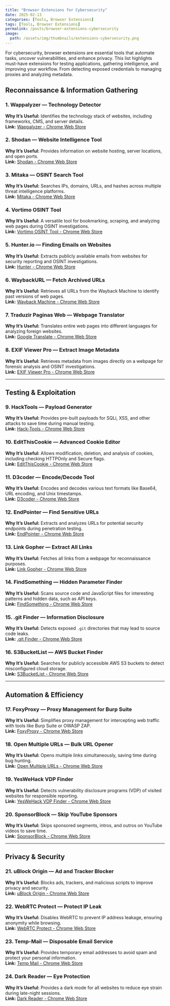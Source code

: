 ```yaml
---
title: "Browser Extensions for Cybersecurity"
date: 2025-02-13
categories: [Tools, Browser Extensions]
tags: [Tools, Browser Extensions]
permalink: /posts/browser-extensions-cybersecurity
image:
  path: /assets/img/thumbnails/extensions-cybersecurity.png
---
```


For cybersecurity, browser extensions are essential tools that automate tasks, uncover vulnerabilities, and enhance privacy. This list highlights must-have extensions for testing applications, gathering intelligence, and improving your workflow. From detecting exposed credentials to managing proxies and analyzing metadata.

## **Reconnaissance & Information Gathering**

### 1. Wappalyzer — Technology Detector
**Why It’s Useful:** Identifies the technology stack of websites, including frameworks, CMS, and server details.  
**Link:** [Wappalyzer - Chrome Web Store](https://chromewebstore.google.com/detail/wappalyzer-g-tech-web-ap/gppongmhjkpfnbhagpmjfkannfbllamg)

### 2. Shodan — Website Intelligence Tool
**Why It’s Useful:** Provides information on website hosting, server locations, and open ports.  
**Link:** [Shodan - Chrome Web Store](https://chromewebstore.google.com/detail/shodan/jjalcfnidlmpjhdfepjhjbhnhkbgleap?source=post_page-----77faf6bd8188---------------------------------------)

### 3. Mitaka — OSINT Search Tool
**Why It’s Useful:** Searches IPs, domains, URLs, and hashes across multiple threat intelligence platforms.  
**Link:** [Mitaka - Chrome Web Store](https://chromewebstore.google.com/detail/mitaka/bfjbejmeoibbdpfdbmbacmefcbannnbg?source=post_page-----77faf6bd8188---------------------------------------)

### 4. Vortimo OSINT Tool
**Why It’s Useful:** A versatile tool for bookmarking, scraping, and analyzing web pages during OSINT investigations.  
**Link:** [Vortimo OSINT Tool - Chrome Web Store](https://chromewebstore.google.com/detail/vortimo-osint-tool/mnakbpdnkedaegeiaoakkjafhoidklnf?hl=en&source=post_page-----77faf6bd8188---------------------------------------)

### 5. Hunter.io — Finding Emails on Websites
**Why It’s Useful:** Extracts publicly available emails from websites for security reporting and OSINT investigations.  
**Link:** [Hunter - Chrome Web Store](https://chromewebstore.google.com/detail/hunter-email-finder-exten/hgmhmanijnjhaffoampdlllchpolkdnj?hl=en&source=post_page-----77faf6bd8188---------------------------------------)

### 6. WaybackURL — Fetch Archived URLs
**Why It’s Useful:** Retrieves all URLs from the Wayback Machine to identify past versions of web pages.  
**Link:** [Wayback Machine - Chrome Web Store](https://chromewebstore.google.com/detail/wayback-machine/fpnmgdkabkmnadcjpehmlllkndpkmiak?source=post_page-----77faf6bd8188---------------------------------------)

### 7. Traduzir Paginas Web — Webpage Translator
**Why It’s Useful:** Translates entire web pages into different languages for analyzing foreign websites.  
**Link:** [Google Translate - Chrome Web Store](https://chromewebstore.google.com/detail/google-tradutor/aapbdbdomjkkjkaonfhkkikfgjllcleb?source=post_page-----77faf6bd8188---------------------------------------)

### 8. EXIF Viewer Pro — Extract Image Metadata
**Why It’s Useful:** Retrieves metadata from images directly on a webpage for forensic analysis and OSINT investigations.  
**Link:** [EXIF Viewer Pro - Chrome Web Store](https://chromewebstore.google.com/detail/exif-viewer-pro/mmbhfeiddhndihdjeganjggkmjapkffm?source=post_page-----77faf6bd8188---------------------------------------)

---

## **Testing & Exploitation**

### 9. HackTools — Payload Generator
**Why It’s Useful:** Provides pre-built payloads for SQLi, XSS, and other attacks to save time during manual testing.  
**Link:** [Hack-Tools - Chrome Web Store](https://chromewebstore.google.com/detail/hack-tools/cmbndhnoonmghfofefkcccljbkdpamhi?hl=en&source=post_page-----77faf6bd8188---------------------------------------)

### 10. EditThisCookie — Advanced Cookie Editor
**Why It’s Useful:** Allows modification, deletion, and analysis of cookies, including checking HTTPOnly and Secure flags.  
**Link:** [EditThisCookie - Chrome Web Store](https://chromewebstore.google.com/detail/editthiscookie-v3/ojfebgpkimhlhcblbalbfjblapadhbol?hl=en&source=post_page-----77faf6bd8188---------------------------------------)

### 11. D3coder — Encode/Decode Tool
**Why It’s Useful:** Encodes and decodes various text formats like Base64, URL encoding, and Unix timestamps.  
**Link:** [D3coder - Chrome Web Store](https://chromewebstore.google.com/detail/d3coder/gncnbkghencmkfgeepfaonmegemakcol?hl=en&source=post_page-----77faf6bd8188---------------------------------------)

### 12. EndPointer — Find Sensitive URLs
**Why It’s Useful:** Extracts and analyzes URLs for potential security endpoints during penetration testing.  
**Link:** [EndPointer - Chrome Web Store](https://chromewebstore.google.com/detail/endpointer/ppliilneafplhagjhhphcjmjdmbjagcp?source=post_page-----77faf6bd8188---------------------------------------)

### 13. Link Gopher — Extract All Links
**Why It’s Useful:** Fetches all links from a webpage for reconnaissance purposes.  
**Link:** [Link Gopher - Chrome Web Store](https://chromewebstore.google.com/detail/link-gopher/bpjdkodgnbfalgghnbeggfbfjpcfamkf?source=post_page-----77faf6bd8188---------------------------------------)

### 14. FindSomething — Hidden Parameter Finder
**Why It’s Useful:** Scans source code and JavaScript files for interesting patterns and hidden data, such as API keys.  
**Link:** [FindSomething - Chrome Web Store](https://chromewebstore.google.com/detail/findsomething/kfhniponecokdefffkpagipffdefeldb?source=post_page-----77faf6bd8188---------------------------------------)

### 15. .git Finder — Information Disclosure
**Why It’s Useful:** Detects exposed `.git` directories that may lead to source code leaks.  
**Link:** [.git Finder - Chrome Web Store](https://chromewebstore.google.com/detail/dotgit/pampamgoihgcedonnphgehgondkhikel?hl=en&source=post_page-----77faf6bd8188---------------------------------------)

### 16. S3BucketList — AWS Bucket Finder
**Why It’s Useful:** Searches for publicly accessible AWS S3 buckets to detect misconfigured cloud storage.  
**Link:** [S3BucketList - Chrome Web Store](https://chromewebstore.google.com/detail/s3bucketlist/anngjobjhcbancaaogmlcffohpmcniki?hl=en&source=post_page-----77faf6bd8188---------------------------------------)

---

## **Automation & Efficiency**

### 17. FoxyProxy — Proxy Management for Burp Suite
**Why It’s Useful:** Simplifies proxy management for intercepting web traffic with tools like Burp Suite or OWASP ZAP.  
**Link:** [FoxyProxy - Chrome Web Store](https://chromewebstore.google.com/detail/foxyproxy/gcknhkkoolaabfmlnjonogaaifnjlfnp?hl=en&source=post_page-----77faf6bd8188---------------------------------------)

### 18. Open Multiple URLs — Bulk URL Opener
**Why It’s Useful:** Opens multiple links simultaneously, saving time during bug hunting.  
**Link:** [Open Multiple URLs - Chrome Web Store](https://chromewebstore.google.com/detail/open-multiple-urls/oifijhaokejakekmnjmphonojcfkpbbh?hl=en&source=post_page-----77faf6bd8188---------------------------------------)

### 19. YesWeHack VDP Finder
**Why It’s Useful:** Detects vulnerability disclosure programs (VDP) of visited websites for responsible reporting.  
**Link:** [YesWeHack VDP Finder - Chrome Web Store](https://chromewebstore.google.com/detail/yeswehack-vdp-finder/jnknjejacdkpnaacfgolbmdohkhpphjb?source=post_page-----77faf6bd8188---------------------------------------)

### 20. SponsorBlock — Skip YouTube Sponsors
**Why It’s Useful:** Skips sponsored segments, intros, and outros on YouTube videos to save time.  
**Link:** [SponsorBlock - Chrome Web Store](https://chromewebstore.google.com/detail/sponsorblock-for-youtube/mnjggcdmjocbbbhaepdhchncahnbgone?source=post_page-----77faf6bd8188---------------------------------------)

---

## **Privacy & Security**

### 21. uBlock Origin — Ad and Tracker Blocker
**Why It’s Useful:** Blocks ads, trackers, and malicious scripts to improve privacy and security.  
**Link:** [uBlock Origin - Chrome Web Store](https://chromewebstore.google.com/detail/ublock-origin/cjpalhdlnbpafiamejdnhcphjbkeiagm?hl=en&source=post_page-----77faf6bd8188---------------------------------------)

### 22. WebRTC Protect — Protect IP Leak
**Why It’s Useful:** Disables WebRTC to prevent IP address leakage, ensuring anonymity while browsing.  
**Link:** [WebRTC Protect - Chrome Web Store](https://chromewebstore.google.com/detail/webrtc-protect-protect-ip/bkmmlbllpjdpgcgdohbaghfaecnddhni?source=post_page-----77faf6bd8188---------------------------------------)

### 23. Temp-Mail — Disposable Email Service
**Why It’s Useful:** Provides temporary email addresses to avoid spam and protect your personal information.  
**Link:** [Temp Mail - Chrome Web Store](https://chromewebstore.google.com/detail/temp-mail-disposable-temp/inojafojbhdpnehkhhfjalgjjobnhomj?hl=en&source=post_page-----77faf6bd8188---------------------------------------)

### 24. Dark Reader — Eye Protection
**Why It’s Useful:** Provides a dark mode for all websites to reduce eye strain during late-night sessions.  
**Link:** [Dark Reader - Chrome Web Store](https://chromewebstore.google.com/detail/dark-reader/eimadpbcbfnmbkopoojfekhnkhdbieeh?hl=en&source=post_page-----77faf6bd8188---------------------------------------)




